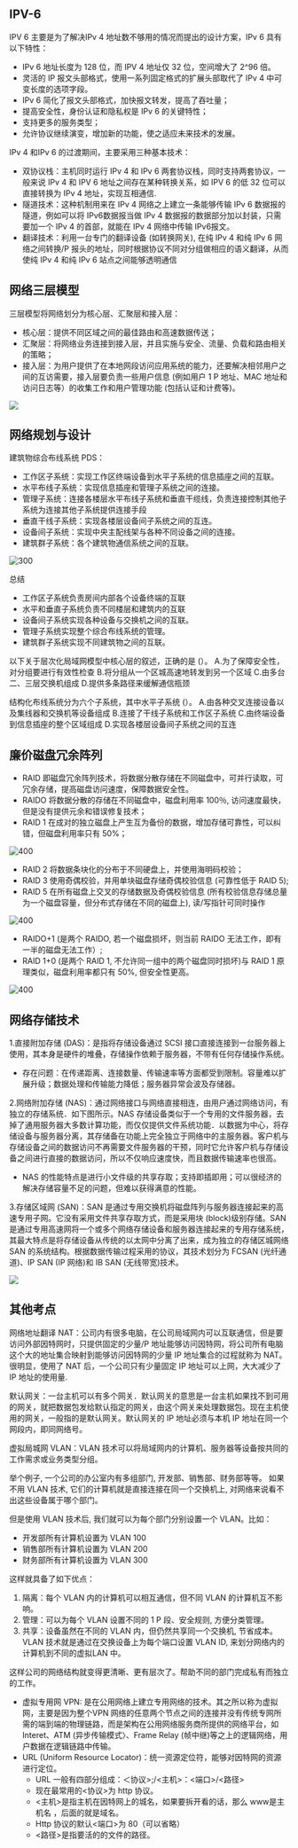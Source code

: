 ```toc
```

## IPV-6

IPV 6 主要是为了解决IPv 4 地址数不够用的情况而提出的设计方案，IPv 6 具有以下特性：
- IPv 6 地址长度为 128 位，而 IPV 4 地址仅 32 位，空间增大了 2^96 倍。
- 灵活的 IP 报文头部格式，使用一系列固定格式的扩展头部取代了 IPv 4 中可变长度的选项字段。
- IPv 6 简化了报文头部格式，加快报文转发，提高了吞吐量；
- 提高安全性，身份认证和隐私权是 IPv 6 的关键特性；
- 支持更多的服务类型；
- 允许协议继续演变，增加新的功能，使之适应未来技术的发展。

IPv 4 和IPv 6 的过渡期间，主要采用三种基本技术：
- 双协议栈：主机同时运行 IPv 4 和 IPv 6 两套协议栈，同时支持两套协议，一般来说 IPv 4 和 IPV 6 地址之间存在某种转换关系，如 IPV 6 的低 32 位可以直接转换为 IPv 4 地址，实现互相通信.
- 隧道技术：这种机制用来在 IPv 4 网络之上建立一条能够传输 IPv 6 数据报的隧道，例如可以将 IPv6数据报当做 IPv 4 数据报的数据部分加以封装，只需要加一个 IPv 4 的首部，就能在 IPv 4 网络中传输 IPv6报文。
- 翻译技术：利用一台专门的翻译设备 (如转换网关), 在纯 IPv 4 和纯 IPv 6 网络之间转换/P 报头的地址，同时根据协议不同对分组做相应的语义翻译，从而使纯 IPv 4 和纯 IPv 6 站点之间能够透明通信

## 网络三层模型

三层模型将网络划分为核心层、汇聚层和接入层：
- 核心层：提供不同区域之间的最佳路由和高速数据传送；
- 汇聚层：将网络业务连接到接入层，并且实施与安全、流量、负载和路由相关的策略；
- 接入层：为用户提供了在本地网段访问应用系统的能力，还要解决相邻用户之间的互访需要，接入层要负责一些用户信息 (例如用户 1 P 地址、MAC 地址和访问日志等）的收集工作和用户管理功能 (包括认证和计费等)。

![](../img/094.png)


## 网络规划与设计

建筑物综合布线系统 PDS：
- 工作区子系统：实现工作区终端设备到水平子系统的信息插座之间的互联。
- 水平布线子系统：实现信息插座和管理子系统之间的连接。
- 管理子系统：连接各楼层水平布线子系统和垂直干缆线，负责连接控制其他子系统为连接其他子系统提供连接手段
- 垂直干线子系统：实现各楼层设备间子系统之间的互连。
- 设备间子系统：实现中央主配线架与各种不同设备之间的连接。
- 建筑群子系统：各个建筑物通信系统之间的互联。

![300](../img/095.png)

总结
- 工作区子系统负责房间内部各个设备终端的互联
- 水平和垂直子系统负责不同楼层和建筑内的互联
- 设备间子系统实现各种设备与交换机之间的互联。
- 管理子系统实现整个综合布线系统的管理。
- 建筑群子系统实现不同建筑物之间的互联。


以下关于层次化局域网模型中核心层的叙述，正确的是 (）。
A.为了保障安全性，对分组要进行有效性检查 
B.将分组从一个区城高速地转发到另一个区域
C.由多台二、三层交换机组成
D.提供多条路径来缓解通信瓶颈

结构化布线系统分为六个子系统，其中水平子系统 (）。
A.由各种交叉连接设备以及集线器和交换机等设备组成 
B.连接了干线子系统和工作区子系统
C.由终端设备到信息插座的整个区域组成
D.实现各楼层设备间子系统之间的互连


## 廉价磁盘冗余阵列

- RAID 即磁盘冗余阵列技术，将数据分散存储在不同磁盘中，可并行读取，可冗余存储，提高磁盘访问速度，保障数据安全性。
- RAIDO 将数据分散的存储在不同磁盘中，磁盘利用率 100％, 访问速度最快，但是没有提供元余和错误修复技术；
- RAID 1 在成对的独立磁盘上产生互为备份的数据，增加存储可靠性，可以纠错，但磁盘利用率只有 50%；

![400](../img/096.png)

- RAID 2 将数据条块化的分布于不同硬盘上，并使用海明码校验；
- RAID 3 使用奇偶校验，并用单块磁盘存储奇偶校验信息 (可靠性低于 RAID 5);
- RAID 5 在所有磁盘上交叉的存储数据及奇偶校验信息 (所有校验信息存储总量为一个磁盘容量，但分布式存储在不同的磁盘上), 读/写指针可同时操作

![400](../img/097.png)

- RAIDO+1 (是两个 RAIDO, 若一个磁盘损坏，则当前 RAIDO 无法工作，即有一半的磁盘无法工作）;
- RAID 1+0 (是两个 RAID 1, 不允许同一组中的两个磁盘同时损坏)与 RAID 1 原理类似，磁盘利用率都只有 50%, 但安全性更高。

![400](../img/096.png)


## 网络存储技术

1.直接附加存储 (DAS)：是指将存储设备通过 SCSI 接口直接连接到一台服务器上使用，其本身是硬件的堆叠，存储操作依赖于服务器，不带有任何存储操作系统。
- 存在问题：在传递距离、连接数量、传输速率等方面都受到限制。容量难以扩展升级；数据处理和传输能力降低；服务器异常会波及存储器。

2.网络附加存储 (NAS)：通过网络接口与网络直接相连，由用户通过网络访问，有独立的存储系统．如下图所示。NAS 存储设备类似于一个专用的文件服务器，去掉了通用服务器大多数计算功能，而仅仅提供文件系统功能．以数据为中心，将存储设备与服务器分离，其存储备在功能上完全独立于网络中的主服务器。客户机与存储设备之间的数据访问不再需要文件服务器的干预，同时它允许客户机与存储设备之间进行直接的数据访问，所以不仅响应速度快，而且数据传输速率也很高。
- NAS 的性能特点是进行小文件级的共享存取；支持即插即用；可以很经济的解决存储容量不足的问题，但难以获得满意的性能。

3.存储区域网 (SAN)：SAN 是通过专用交换机将磁盘阵列与服务器连接起来的高速专用子网。它没有采用文件共享存取方式，而是采用块 (block)级别存储。SAN 是通过专用高速网将一个或多个网络存储设备和服务器连接起来的专用存储系统，其最大特点是将存储设备从传统的以太网中分离了出来，成为独立的存储区城网络 SAN 的系统结构。根据数据传输过程采用的协议，其技术划分为 FCSAN (光纤通道)、IP SAN (IP 网络)和 IB SAN (无线带宽)技术。

![](../img/099.png)


## 其他考点

网络地址翻译 NAT：公司内有很多电脑，在公司局域网内可以互联通信，但是要访问外部因特网时，只提供固定的少量/P 地址能够访问因特网，将公司所有电脑这个大的地址集合映射到能够访问因特网的少量 IP 地址集合的过程就称为 NAT。很明显，使用了 NAT 后，一个公司只有少量固定 IP 地址可以上网，大大减少了 IP 地址的使用量.

默认网关：一台主机可以有多个网关．默认网关的意思是一台主机如果找不到可用的网关，就把数据包发给默认指定的网关，由这个网关来处理数据包。现在主机使用的网关，一般指的是默认网关。默认网关的 IP 地址必须与本机 IP 地址在同一个网段内，即同网络号。

虚拟局城网 VLAN：VLAN 技术可以将局域网内的计算机、服务器等设备按共同的工作需求或业务类型分组。

举个例子, 一个公司的办公室内有多组部门, 开发部、销售部、财务部等等。
如果不用 VLAN 技术, 它们的计算机就是直接连接在同一个交换机上, 对网络来说看不出这些设备属于哪个部门。

但是使用 VLAN 技术后, 我们就可以为每个部门分别设置一个 VLAN。比如：
- 开发部所有计算机设置为 VLAN 100
- 销售部所有计算机设置为 VLAN 200
- 财务部所有计算机设置为 VLAN 300

这样就具备了如下优点：
1. 隔离：每个 VLAN 内的计算机可以相互通信，但不同 VLAN 的计算机互不影响。
2. 管理：可以为每个 VLAN 设置不同的 1 P 段、安全规则, 方便分类管理。
3. 共享：设备虽然在不同的 VLAN 内，但仍然共享同一个交换机, 节省成本。
VLAN 技术就是通过在交换设备上为每个端口设置 VLAN ID, 来划分网络内的计算机到不同的虚拟LAN 中。

这样公司的网络结构就变得更清晰、更有层次了。帮助不同的部门完成私有而独立的工作。

- 虚拟专用网 VPN: 是在公用网络上建立专用网络的技术。其之所以称为虚拟网，主要是因为整个VPN 网络的任意两个节点之间的连接并没有传统专网所需的端到端的物理链路，而是架构在公用网络服务商所提供的网络平台，如 Interet、ATM (异步传输模式〉、Frame Relay (帧中继)等之上的逻辑网络，用户数据在逻辑链路中传输。
- URL (Uniform Resource Locator)：统一资源定位符，能够对因特网的资源进行定位。
	- URL 一般有四部分组成：＜协议>;/<主机>：<端口>/<路径>
	- 现在最常用的<协议>为 http 协议。
	- <主机>是指主机在因特网上的城名，如果要拆开看的话，那么 www是主机名 ，后面的就是域名。
	- Http 协议的默认<端口>为 80（可以省略）
	- <路径>是指要活的的文件的路径。